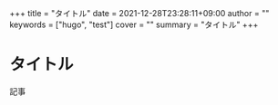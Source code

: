 +++
title = "タイトル"
date = 2021-12-28T23:28:11+09:00
author = ""
keywords = ["hugo", "test"]
cover = ""
summary = "タイトル"
+++
# タイトル
記事
